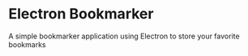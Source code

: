 # Electron Bookmarker

A simple bookmarker application using Electron to store your favorite bookmarks
